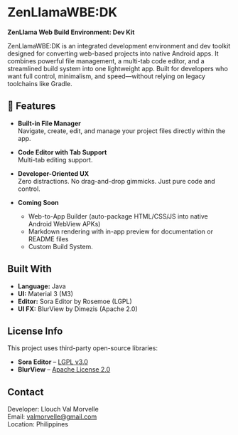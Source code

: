 # ZenLlamaWBE:DK  
**ZenLlama Web Build Environment: Dev Kit**

ZenLlamaWBE:DK is an integrated development environment and dev toolkit designed for converting web-based projects into native Android apps. It combines powerful file management, a multi-tab code editor, and a streamlined build system into one lightweight app. Built for developers who want full control, minimalism, and speed—without relying on legacy toolchains like Gradle.

## 🔧 Features

- **Built-in File Manager**  
  Navigate, create, edit, and manage your project files directly within the app.

- **Code Editor with Tab Support**  
  Multi-tab editing support.
  
- **Developer-Oriented UX**  
  Zero distractions. No drag-and-drop gimmicks. Just pure code and control.

- **Coming Soon**  
  - Web-to-App Builder (auto-package HTML/CSS/JS into native Android WebView APKs)  
  - Markdown rendering with in-app preview for documentation or README files
  - Custom Build System.
 
 ## Built With

- **Language:** Java  
- **UI:** Material 3 (M3)  
- **Editor:** Sora Editor by Rosemoe (LGPL)  
- **UI FX:** BlurView by Dimezis (Apache 2.0)

## License Info

This project uses third-party open-source libraries:

- **Sora Editor** – [LGPL v3.0](https://www.gnu.org/licenses/lgpl-3.0.html)  
- **BlurView** – [Apache License 2.0](http://www.apache.org/licenses/LICENSE-2.0)

## Contact

Developer: Llouch Val Morvelle  
Email: [valmorvelle@gmail.com](mailto:valmorvelle@gmail.com)  
Location: Philippines
